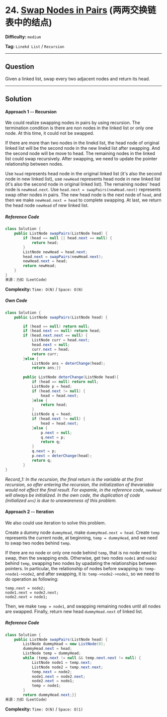 # 24. [Swap Nodes in Pairs][SNP] (两两交换链表中的结点)

[SNP]: https://leetcode-cn.com/problems/swap-nodes-in-pairs/

**Difficulty:** `medium`

**Tag:** `Linekd List` / `Recursion`

------

## Question

Given a linked list, swap every two adjacent nodes and return its head.

------

## Solution

#### Approach 1 -- Recursion

We could realize swapping nodes in pairs by using recursion. The termination condition is there are non nodes in the linked list or only one node. At this time, it could not be swapped.

If there are more than two nodes in the linekd list, the head node of original linked list will be the second node in the new linekd list after swapping. And the second node will be move to head. The remaining nodes in the linked list could swap recursively. After swapping, we need to update the pointer relationship between nodes.

Use `head` represents head node in the original linked list (it's also the second node in new linked list), use `newHead` represents head node in new linked list (it's also the second node in original linked list). The remaining nodes' head node is `newHead.next`. Use `head.next = swapPairs(newHead.next)` represents swap other nodes in pairs. The new head node is the next node of `head`, and then we make `newHead.next = head` to complete swapping. At last, we return the head node `newHead` of new linked list.

##### Reference Code

```java
class Solution {
    public ListNode swapPairs(ListNode head) {
        if (head == null || head.next == null) {
            return head;
        }
        ListNode newHead = head.next;
        head.next = swapPairs(newHead.next);
        newHead.next = head;
        return newHead;
    }
}
来源：力扣（LeetCode）
```

**Complexity:** `Time: O(N)` / `Space: O(N)`

##### Own Code

```java
class Solution {
    public ListNode swapPairs(ListNode head) {

        if (head == null) return null;
        if (head.next == null) return head;
        if (head.next.next == null) {
            ListNode curr = head.next;
            head.next = null;
            curr.next = head;
            return curr;
        }else {
            ListNode ans = deterChange(head);
            return ans;}}
        
        public ListNode deterChange(ListNode head){
            if (head == null) return null;
            ListNode p = head;
            if (head.next != null) {
                head = head.next;
            }else {
                return head;
            }
            ListNode q = head;
            if (head.next != null) {
                head = head.next;
            }else {
                p.next = null;
                q.next = p;
                return q;
            }
            q.next = p;
            p.next = deterChange(head);
            return q;
        }
}
```

*Record_1: In the recursion, the final return is the variable at the first recursion, so after entering the recursion, the initialization of thevariable would not effect the final result. For expamle, in the reference code, `newHead` will always be initialized. In the own code, the duplication of code (initialized `ans`) is due to unawareness of this problem.*

#### Approach 2 -- Iteration

We also could use iteration to solve this problem.

Create a dummy node `dummyHead`, make `dummyHead.next = head`. Create `temp` represents the current node, at beginning, `temp = dummyHead`, and we need to swap two nodes behind `temp`.

If there are no node or only one node behind `temp`, that is no node need to swap, then the swapping ends. Otherwise, get two nodes `node1` and `node2` behind `temp`, swapping two nodes by upadating the relationships between pointers. In particular, the  relationship of nodes before swapping is: `temp->node1->node2`, and after swapping, it is: `temp->node2->node1`, so we need to do operation as following:

```
temp.next = node2;
node1.next = node2.next;
node2.next = node1;
```

Then, we make `temp = node1`, and swapping remaining nodes until all nodes are swapped. Finally, return new head `dummyHead.next` of linked list.

##### Reference Code

```java
class Solution {
    public ListNode swapPairs(ListNode head) {
        ListNode dummyHead = new ListNode(0);
        dummyHead.next = head;
        ListNode temp = dummyHead;
        while (temp.next != null && temp.next.next != null) {
            ListNode node1 = temp.next;
            ListNode node2 = temp.next.next;
            temp.next = node2;
            node1.next = node2.next;
            node2.next = node1;
            temp = node1;
        }
        return dummyHead.next;}}
来源：力扣（LeetCode）
```

**Complexity:** `Time: O(N)` / `Space: O(1)`